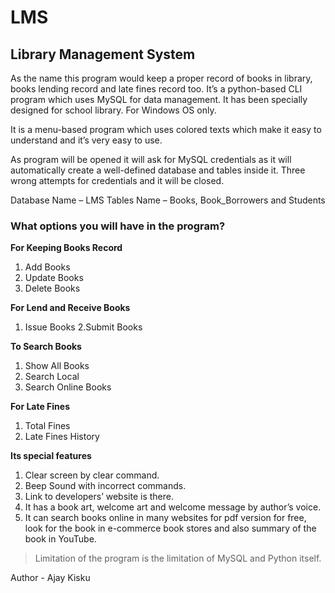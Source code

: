 # LMS
## Library Management System

As the name this program would keep a proper record of books in library, 
books lending record and late fines record too. It’s a python-based CLI program 
which uses MySQL for data management. It has been specially designed for 
school library. For Windows OS only.

It is a menu-based program which uses colored texts which make it easy to 
understand and it’s very easy to use. 

As program will be opened it will ask for MySQL credentials as it will 
automatically create a well-defined database and tables inside it. Three wrong 
attempts for credentials and it will be closed.

Database Name – LMS
Tables Name – Books, Book_Borrowers and Students 

### **What options you will have in the program?**

**For Keeping Books Record**
1. Add Books
2. Update Books
3. Delete Books

**For Lend and Receive Books**
1. Issue Books
2.Submit Books

**To Search Books**
1. Show All Books
2. Search Local
3. Search Online Books

**For Late Fines**
1. Total Fines
2. Late Fines History

**Its special features**
1. Clear screen by clear command.
2. Beep Sound with incorrect commands.
3. Link to developers’ website is there.
4. It has a book art, welcome art and welcome message by author’s voice.
5. It can search books online in many websites for pdf version for free, look for the book in e-commerce book stores and also summary of the book in YouTube.

>Limitation of the program is the limitation of MySQL and Python itself.

Author - Ajay Kisku
